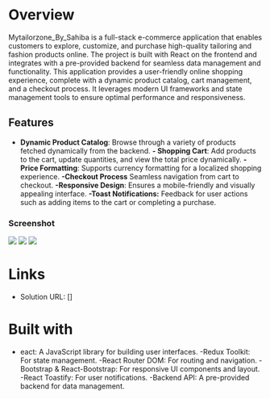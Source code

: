 # Overview

Mytailorzone_By_Sahiba is a full-stack e-commerce application that enables customers to explore, customize, and purchase high-quality tailoring and fashion products online. The project is built with React on the frontend and integrates with a pre-provided backend for seamless data management and functionality.
This application provides a user-friendly online shopping experience, complete with a dynamic product catalog, cart management, and a checkout process. It leverages modern UI frameworks and state management tools to ensure optimal performance and responsiveness.

## Features

- **Dynamic Product Catalog**: Browse through a variety of products fetched dynamically from the backend.
**- Shopping Cart**: Add products to the cart, update quantities, and view the total price dynamically.
**-Price Formatting**:  Supports currency formatting for a localized shopping experience.
**-Checkout Process** Seamless navigation from cart to checkout.
**-Responsive Design**: Ensures a mobile-friendly and visually appealing interface.
**-Toast Notifications:** Feedback for user actions such as adding items to the cart or completing a purchase.

### Screenshot

![](./screenshot1.png)
![](./screenshot2.png)
![](./screenshot3.png)

# Links

- Solution URL: []

# Built with

- eact: A JavaScript library for building user interfaces.
-Redux Toolkit: For state management.
-React Router DOM: For routing and navigation.
-Bootstrap & React-Bootstrap: For responsive UI components and layout.
-React Toastify: For user notifications.
-Backend API: A pre-provided backend for data management.
